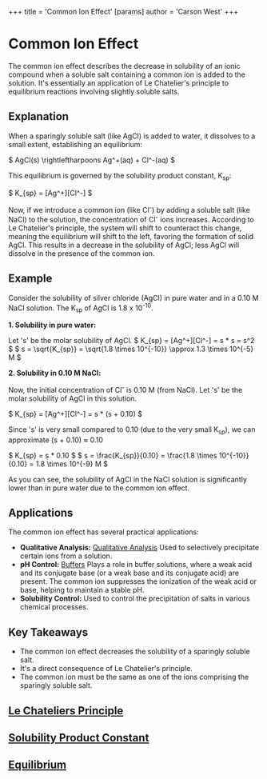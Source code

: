 +++
 title = 'Common Ion Effect'
[params]
	author = 'Carson West'
+++

# Common Ion Effect

The common ion effect describes the decrease in solubility of an ionic compound when a soluble salt containing a common ion is added to the solution.  It's essentially an application of Le Chatelier's principle to equilibrium reactions involving slightly soluble salts.

## Explanation

When a sparingly soluble salt (like AgCl) is added to water, it dissolves to a small extent, establishing an equilibrium:

 $ AgCl(s) \rightleftharpoons Ag^+(aq) + Cl^-(aq) $ 

This equilibrium is governed by the solubility product constant, K<sub>sp</sub>:

 $ K_{sp} = [Ag^+][Cl^-] $ 

Now, if we introduce a common ion (like Cl<sup>-</sup>) by adding a soluble salt (like NaCl) to the solution, the concentration of Cl<sup>-</sup> ions increases.  According to Le Chatelier's principle, the system will shift to counteract this change, meaning the equilibrium will shift to the left, favoring the formation of solid AgCl. This results in a decrease in the solubility of AgCl; less AgCl will dissolve in the presence of the common ion.

## Example

Consider the solubility of silver chloride (AgCl) in pure water and in a 0.10 M NaCl solution.  The K<sub>sp</sub> of AgCl is 1.8 x 10<sup>-10</sup>.

**1. Solubility in pure water:**

Let 's' be the molar solubility of AgCl.
 $ K_{sp} = [Ag^+][Cl^-] = s * s = s^2 $ 
 $ s = \sqrt{K_{sp}} = \sqrt{1.8 \times 10^{-10}} \approx 1.3 \times 10^{-5} M $ 

**2. Solubility in 0.10 M NaCl:**

Now, the initial concentration of Cl<sup>-</sup> is 0.10 M (from NaCl).  Let 's' be the molar solubility of AgCl in this solution.

 $ K_{sp} = [Ag^+][Cl^-] = s * (s + 0.10) $ 

Since 's' is very small compared to 0.10 (due to the very small K<sub>sp</sub>), we can approximate (s + 0.10) ≈ 0.10

 $ K_{sp} = s * 0.10 $ 
 $ s = \frac{K_{sp}}{0.10} = \frac{1.8 \times 10^{-10}}{0.10} = 1.8 \times 10^{-9} M $ 

As you can see, the solubility of AgCl in the NaCl solution is significantly lower than in pure water due to the common ion effect.

## Applications

The common ion effect has several practical applications:

* **Qualitative Analysis:**  [Qualitative Analysis](./../qualitative-analysis/)  Used to selectively precipitate certain ions from a solution.
* **pH Control:** [Buffers](./../buffers/)  Plays a role in buffer solutions, where a weak acid and its conjugate base (or a weak base and its conjugate acid) are present. The common ion suppresses the ionization of the weak acid or base, helping to maintain a stable pH.
* **Solubility Control:**  Used to control the precipitation of salts in various chemical processes.


## Key Takeaways

* The common ion effect decreases the solubility of a sparingly soluble salt.
* It's a direct consequence of Le Chatelier's principle.
* The common ion must be the same as one of the ions comprising the sparingly soluble salt.


## [Le Chateliers Principle](./../le-chateliers-principle/)
## [Solubility Product Constant](./../solubility-product-constant/)
## [Equilibrium](./../equilibrium/)
